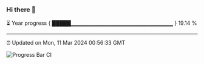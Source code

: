 ### Hi there 👋

⏳ Year progress { █████▁▁▁▁▁▁▁▁▁▁▁▁▁▁▁▁▁▁▁▁▁▁▁▁▁ } 19.14 %

---

⏰ Updated on Mon, 11 Mar 2024 00:56:33 GMT

![Progress Bar CI](https://github.com/JuvenileQ/Progress-Bar-CI/workflows/main/badge.svg)
